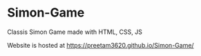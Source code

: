 # Simon-Game
Classis Simon Game made with HTML, CSS, JS

Website is hosted at https://preetam3620.github.io/Simon-Game/
